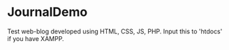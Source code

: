 # JournalDemo
Test web-blog developed using HTML, CSS, JS, PHP.
Input this to  'htdocs'  if you have XAMPP.
